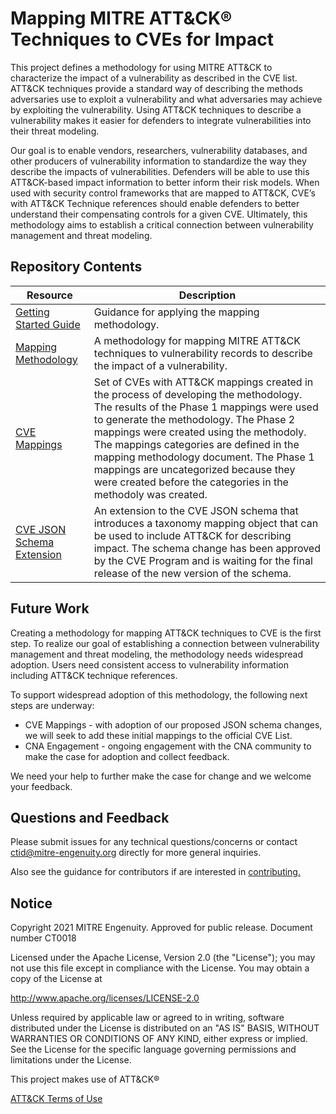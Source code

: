 # Mapping MITRE ATT&CK® Techniques to CVEs for Impact

This project defines a methodology for using MITRE ATT&CK to characterize the impact of a vulnerability as described in the CVE list. ATT&CK techniques provide a standard way of describing the methods adversaries use to exploit a vulnerability and what adversaries may achieve by exploiting the vulnerability. Using ATT&CK techniques to describe a vulnerability makes it easier for defenders to integrate vulnerabilities into their threat modeling. 

Our goal is to enable vendors, researchers, vulnerability databases, and other producers of vulnerability information to standardize the way they describe the impacts of vulnerabilities. Defenders will be able to use this ATT&CK-based impact information to better inform their risk models. When used with security control frameworks that are mapped to ATT&CK, CVE’s with ATT&CK Technique references should enable defenders to better understand their compensating controls for a given CVE. Ultimately, this methodology aims to establish a critical connection between vulnerability management and threat modeling.

## Repository Contents

| Resource | Description |
| ---- | ---- |
| [Getting Started Guide](/Getting_Started_with_ATT&CK_with_Vulnerabilties.md) | Guidance for applying the mapping methodology. |
| [Mapping Methodology](/Attack_to_Vulnerability_Mapping_Methodology.md) | A methodology for mapping MITRE ATT&CK techniques to vulnerability records to describe the impact of a vulnerability.  |
| [CVE Mappings](/Att&ckToCveMappings.csv) | Set of CVEs with ATT&CK mappings created in the process of developing the methodology.  The results of the Phase 1 mappings were used to generate the methodology.  The Phase 2 mappings were created using the methodoly.  The mappings categories are defined in the mapping methodology document.  The Phase 1 mappings are uncategorized because they were created before the categories in the methodoly was created. |
| [CVE JSON Schema Extension](https://github.com/CVEProject/cve-schema/pull/6) | An extension to the CVE JSON schema that introduces a taxonomy mapping object that can be used to include ATT&CK for describing impact.  The schema change has been approved by the CVE Program and is waiting for the final release of the new version of the schema. |

## Future Work

Creating a methodology for mapping ATT&CK techniques to CVE is the first step. To realize our goal of establishing a connection between vulnerability management and threat modeling, the methodology needs widespread adoption. Users need consistent access to vulnerability information including ATT&CK technique references.

To support widespread adoption of this methodology, the following next steps are underway: 

- CVE Mappings - with adoption of our proposed JSON schema changes, we will seek to add these initial mappings to the official CVE List. 
- CNA Engagement - ongoing engagement with the CNA community to make the case for adoption and collect feedback. 

We need your help to further make the case for change and we welcome your feedback.

## Questions and Feedback

Please submit issues for any technical questions/concerns or contact ctid@mitre-engenuity.org directly for more general inquiries.

Also see the guidance for contributors if are interested in [contributing.](/CONTRIBUTING.md)

## Notice

Copyright 2021 MITRE Engenuity. Approved for public release. Document number CT0018

Licensed under the Apache License, Version 2.0 (the "License"); you may not use this file except in compliance with the License. You may obtain a copy of the License at

http://www.apache.org/licenses/LICENSE-2.0

Unless required by applicable law or agreed to in writing, software distributed under the License is distributed on an "AS IS" BASIS, WITHOUT WARRANTIES OR CONDITIONS OF ANY KIND, either express or implied. See the License for the specific language governing permissions and limitations under the License.

This project makes use of ATT&CK®

[ATT&CK Terms of Use](https://attack.mitre.org/resources/terms-of-use/)
